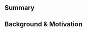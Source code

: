 <!--- If applicable, issue number goes here, e.g. GODRIVER-ABCD -->

## Summary
<!--- A summary of the changes propsed by this pull request. -->

## Background & Motivation
<!--- Rationale for the pull request. -->

